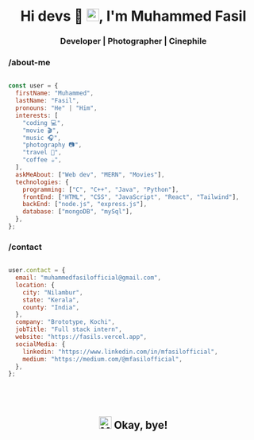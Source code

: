 <h1 align='center'>Hi devs 👋 <img src="https://raw.githubusercontent.com/Tarikul-Islam-Anik/Animated-Fluent-Emojis/master/Emojis/Hand%20gestures/Waving%20Hand.png" alt="Waving Hand" width="25" height="25" />, I'm Muhammed Fasil</h1>
<h3 align="center">Developer | Photographer | Cinephile</h3>


### /about-me
```javascript

const user = {
  firstName: "Muhammed",
  lastName: "Fasil",
  pronouns: "He" | "Him",
  interests: [
    "coding 💻",
    "movie 🎬",
    "music 🎧",
    "photography 📷",
    "travel 🧳",
    "coffee ☕",
  ],
  askMeAbout: ["Web dev", "MERN", "Movies"],
  technologies: {
    programming: ["C", "C++", "Java", "Python"],
    frontEnd: ["HTML", "CSS", "JavaScript", "React", "Tailwind"],
    backEnd: ["node.js", "express.js"],
    database: ["mongoDB", "mySql"],
  },
};

```

### /contact
```javascript

user.contact = {
  email: "muhammedfasilofficial@gmail.com",
  location: {
    city: "Nilambur",
    state: "Kerala",
    county: "India",
  },
  company: "Brototype, Kochi",
  jobTitle: "Full stack intern",
  website: "https://fasils.vercel.app",
  socialMedia: {
    linkedin: "https://www.linkedin.com/in/mfasilofficial",
    medium: "https://medium.com/@mfasilofficial",
  },
};

```
<br><br>
<h2 align='center'>
  <img src="https://raw.githubusercontent.com/Tarikul-Islam-Anik/Animated-Fluent-Emojis/master/Emojis/People%20with%20activities/Man%20Running%20Light%20Skin%20Tone.png" alt="Man Running Light Skin Tone" width="25" height="25" /> Okay, bye!
</h2>
